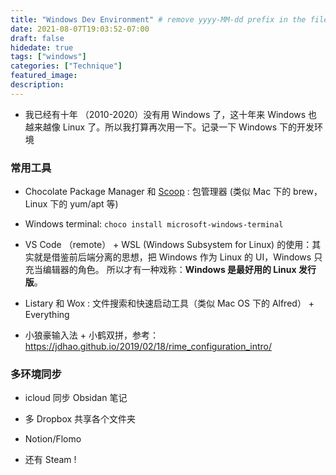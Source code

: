 ```yaml
---
title: "Windows Dev Environment" # remove yyyy-MM-dd prefix in the filename 
date: 2021-08-07T19:03:52-07:00
draft: false
hidedate: true 
tags: ["windows"]
categories: ["Technique"]
featured_image:
description:
---
```



- 我已经有十年 （2010-2020）没有用 Windows 了，这十年来 Windows 也越来越像 Linux 了。所以我打算再次用一下。记录一下 Windows 下的开发环境

### 常用工具

- Chocolate Package Manager 和 [Scoop](https://scoop.sh/) : 包管理器 (类似 Mac 下的 brew，Linux 下的 yum/apt 等)

- Windows terminal: `choco install microsoft-windows-terminal` 

- VS Code （remote） + WSL (Windows Subsystem for Linux) 的使用：其实就是借鉴前后端分离的思想，把 Windows 作为 Linux 的 UI，Windows 只充当编辑器的角色。  所以才有一种戏称：**Windows 是最好用的 Linux 发行版**。

- Listary 和  Wox : 文件搜索和快速启动工具（类似 Mac OS 下的 Alfred） + Everything

- 小狼豪输入法 + 小鹤双拼，参考： https://jdhao.github.io/2019/02/18/rime_configuration_intro/

### 多环境同步

- icloud 同步 Obsidan 笔记

- 多 Dropbox 共享各个文件夹

- Notion/Flomo 
  
- 还有 Steam !